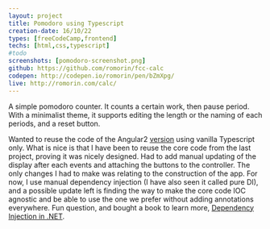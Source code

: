 ```yaml
---
layout: project
title: Pomodoro using Typescript
creation-date: 16/10/22
types: [freeCodeCamp,frontend]
techs: [html,css,typescript]
#todo
screenshots: [pomodoro-screenshot.png]
github: https://github.com/romorin/fcc-calc
codepen: http://codepen.io/romorin/pen/bZmXpg/
live: http://romorin.com/calc/
---
```


A simple pomodoro counter. It counts a certain work, then pause period. With a minimalist theme, it supports editing the length or the naming of each periods, and a reset button.

Wanted to reuse the code of the Angular2 [version](projects/pomdoro-angular.html) using vanilla Typescript only. What is nice is that I have been to reuse the core code from the last project, proving it was nicely designed. Had to add manual updating of the display after each events and attaching the buttons to the controller. The only changes I had to make was relating to the construction of the app. For now, I use manual dependency injection (I have also seen it called pure DI), and a possible update left is finding the way to make the core code IOC agnostic and be able to use the one we prefer without adding annotations everywhere. Fun question, and bought a book to learn more, [Dependency Injection in .NET](https://www.manning.com/books/dependency-injection-in-dot-net).
